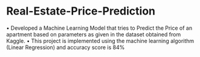 # Real-Estate-Price-Prediction
• Developed a Machine Learning Model that tries to Predict the Price of an apartment based on parameters as given in the dataset obtained from Kaggle. 
• This project is implemented using the machine learning algorithm (Linear Regression) and accuracy score is 84%
